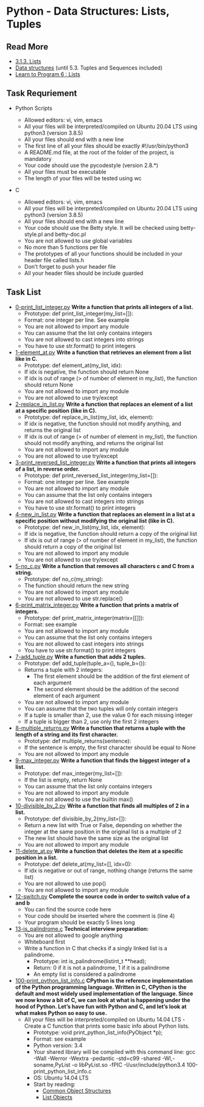 # Python - Data Structures: Lists, Tuples
## Read More
- [3.1.3. Lists](https://docs.python.org/3/tutorial/introduction.html#lists)
- [Data structures](https://docs.python.org/3/tutorial/datastructures.html) (until 5.3. Tuples and Sequences included)
- [Learn to Program 6 : Lists](https://www.youtube.com/watch?v=A1HUzrvS-Pw)
## Task Requriement
- Python Scripts

	- Allowed editors: vi, vim, emacs
	- All your files will be interpreted/compiled on Ubuntu 20.04 LTS using python3 (version 3.8.5)
	- All your files should end with a new line
	- The first line of all your files should be exactly #!/usr/bin/python3
	- A README.md file, at the root of the folder of the project, is mandatory
	- Your code should use the pycodestyle (version 2.8.*)
	- All your files must be executable
	- The length of your files will be tested using wc
- C

	- Allowed editors: vi, vim, emacs
	- All your files will be interpreted/compiled on Ubuntu 20.04 LTS using python3 (version 3.8.5)
	- All your files should end with a new line
	- Your code should use the Betty style. It will be checked using betty-style.pl and betty-doc.pl
	- You are not allowed to use global variables
	- No more than 5 functions per file
	- The prototypes of all your functions should be included in your header file called lists.h
	- Don’t forget to push your header file
	- All your header files should be include guarded
## Task List
- [0-print_list_integer.py](0-print_list_integer.py) **Write a function that prints all integers of a list.**
	- Prototype: def print_list_integer(my_list=[]):
	- Format: one integer per line. See example
	- You are not allowed to import any module
	- You can assume that the list only contains integers
	- You are not allowed to cast integers into strings
	- You have to use str.format() to print integers
- [1-element_at.py](1-element_at.py) **Write a function that retrieves an element from a list like in C.**
	- Prototype: def element_at(my_list, idx):
	- If idx is negative, the function should return None
	- If idx is out of range (> of number of element in my_list), the function should return None
	- You are not allowed to import any module
	- You are not allowed to use try/except
- [2-replace_in_list.py](2-replace_in_list.py) **Write a function that replaces an element of a list at a specific position (like in C).**
	- Prototype: def replace_in_list(my_list, idx, element):
	- If idx is negative, the function should not modify anything, and returns the original list
	- If idx is out of range (> of number of element in my_list), the function should not modify anything, and returns the original list
	- You are not allowed to import any module
	- You are not allowed to use try/except
- [3-print_reversed_list_integer.py](3-print_reversed_list_integer.py) **Write a function that prints all integers of a list, in reverse order.**
	- Prototype: def print_reversed_list_integer(my_list=[]):
	- Format: one integer per line. See example
	- You are not allowed to import any module
	- You can assume that the list only contains integers
	- You are not allowed to cast integers into strings
	- You have to use str.format() to print integers
- [4-new_in_list.py](4-new_in_list.py) **Write a function that replaces an element in a list at a specific position without modifying the original list (like in C).**
	- Prototype: def new_in_list(my_list, idx, element):
	- If idx is negative, the function should return a copy of the original list
	- If idx is out of range (> of number of element in my_list), the function should return a copy of the original list
	- You are not allowed to import any module
	- You are not allowed to use try/except
- [5-no_c.py](5-no_c.py) **Write a function that removes all characters c and C from a string.**
	- Prototype: def no_c(my_string):
	- The function should return the new string
	- You are not allowed to import any module
	- You are not allowed to use str.replace()
- [6-print_matrix_integer.py](6-print_matrix_integer.py) **Write a function that prints a matrix of integers.**
	- Prototype: def print_matrix_integer(matrix=[[]]):
	- Format: see example
	- You are not allowed to import any module
	- You can assume that the list only contains integers
	- You are not allowed to cast integers into strings
	- You have to use str.format() to print integers
- [7-add_tuple.py](7-add_tuple.py) **Write a function that adds 2 tuples.**
	- Prototype: def add_tuple(tuple_a=(), tuple_b=()):
	- Returns a tuple with 2 integers:
		- The first element should be the addition of the first element of each argument
		- The second element should be the addition of the second element of each argument
	- You are not allowed to import any module
	- You can assume that the two tuples will only contain integers
	- If a tuple is smaller than 2, use the value 0 for each missing integer
	- If a tuple is bigger than 2, use only the first 2 integers
- [8-multiple_returns.py](8-multiple_returns.py) **Write a function that returns a tuple with the length of a string and its first character.**
	- Prototype: def multiple_returns(sentence):
	- If the sentence is empty, the first character should be equal to None
	- You are not allowed to import any module
- [9-max_integer.py](9-max_integer.py) **Write a function that finds the biggest integer of a list.**
	- Prototype: def max_integer(my_list=[]):
	- If the list is empty, return None
	- You can assume that the list only contains integers
	- You are not allowed to import any module
	- You are not allowed to use the builtin max()
- [10-divisible_by_2.py](10-divisible_by_2.py) **Write a function that finds all multiples of 2 in a list.**
	- Prototype: def divisible_by_2(my_list=[]):
	- Return a new list with True or False, depending on whether the integer at the same position in the original list is a multiple of 2
	- The new list should have the same size as the original list
	- You are not allowed to import any module
- [11-delete_at.py](11-delete_at.py) **Write a function that deletes the item at a specific position in a list.**
	- Prototype: def delete_at(my_list=[], idx=0):
	- If idx is negative or out of range, nothing change (returns the same list)
	- You are not allowed to use pop()
	- You are not allowed to import any module
- [12-switch.py](12-switch.py) **Complete the source code in order to switch value of a and b**
	- You can find the source code here
	- Your code should be inserted where the comment is (line 4)
	- Your program should be exactly 5 lines long
- [13-is_palindrome.c](13-is_palindrome.c) **Technical interview preparation:**
	- You are not allowed to google anything
	- Whiteboard first
	- Write a function in C that checks if a singly linked list is a palindrome.
		- Prototype: int is_palindrome(listint_t **head);
		- Return: 0 if it is not a palindrome, 1 if it is a palindrome
		- An empty list is considered a palindrome
- [100-print_python_list_info.c](100-print_python_list_info.c) **CPython is the reference implementation of the Python programming language. Written in C, CPython is the default and most widely used implementation of the language.
Since we now know a bit of C, we can look at what is happening under the hood of Python. Let’s have fun with Python and C, and let’s look at what makes Python so easy to use.**
	- All your files will be interpreted/compiled on Ubuntu 14.04 LTS
	-Create a C function that prints some basic info about Python lists.
		- Prototype: void print_python_list_info(PyObject \*p);
		- Format: see example
		- Python version: 3.4
		- Your shared library will be compiled with this command line: gcc -Wall -Werror -Wextra -pedantic -std=c99 -shared -Wl,-soname,PyList -o libPyList.so -fPIC -I/usr/include/python3.4 100-print_python_list_info.c
		- OS: Ubuntu 14.04 LTS
		- Start by reading:
			- [Common Object Structures](https://docs.python.org/3.4/c-api/structures.html)
			- [List Objects](https://docs.python.org/3.4/c-api/list.html)
